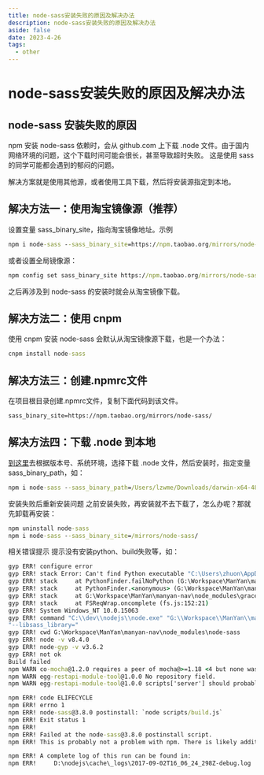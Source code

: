 ```yaml
---
title: node-sass安装失败的原因及解决办法
description: node-sass安装失败的原因及解决办法
aside: false
date: 2023-4-26
tags:
  - other
---
```


# node-sass安装失败的原因及解决办法

## node-sass 安装失败的原因

npm 安装 node-sass 依赖时，会从 github.com 上下载 .node 文件。由于国内网络环境的问题，这个下载时间可能会很长，甚至导致超时失败。
这是使用 sass 的同学可能都会遇到的郁闷的问题。

解决方案就是使用其他源，或者使用工具下载，然后将安装源指定到本地。

## 解决方法一：使用淘宝镜像源（推荐）

设置变量 sass_binary_site，指向淘宝镜像地址。示例

```cmd
npm i node-sass --sass_binary_site=https://npm.taobao.org/mirrors/node-sass/
```

或者设置全局镜像源：

```cmd
npm config set sass_binary_site https://npm.taobao.org/mirrors/node-sass/
```

之后再涉及到 node-sass 的安装时就会从淘宝镜像下载。

## 解决方法二：使用 cnpm

使用 cnpm 安装 node-sass 会默认从淘宝镜像源下载，也是一个办法：

```cmd
cnpm install node-sass
```


## 解决方法三：创建.npmrc文件

在项目根目录创建.npmrc文件，复制下面代码到该文件。

```cmd
sass_binary_site=https://npm.taobao.org/mirrors/node-sass/
```

## 解决方法四：下载 .node 到本地
[到这里](https://github.com/sass/node-sass/releases)去根据版本号、系统环境，选择下载 .node 文件，然后安装时，指定变量 sass_binary_path，如：

```cmd
npm i node-sass --sass_binary_path=/Users/lzwme/Downloads/darwin-x64-48_binding.node
```
安装失败后重新安装问题
之前安装失败，再安装就不去下载了，怎么办呢？那就先卸载再安装：

```cmd
npm uninstall node-sass
npm i node-sass --sass_binary_site=/mirrors/node-sass/
```
相关错误提示
提示没有安装python、build失败等，如：

```cmd
gyp ERR! configure error
gyp ERR! stack Error: Can't find Python executable "C:\Users\zhuon\AppData\Local\Programs\Python\Python36\python.EXE", you can set the PYTHON env variable.
gyp ERR! stack     at PythonFinder.failNoPython (G:\Workspace\ManYan\manyan-nav\node_modules\node-gyp\lib\configure.js:483:19)
gyp ERR! stack     at PythonFinder.<anonymous> (G:\Workspace\ManYan\manyan-nav\node_modules\node-gyp\lib\configure.js:508:16)
gyp ERR! stack     at G:\Workspace\ManYan\manyan-nav\node_modules\graceful-fs\polyfills.js:284:29
gyp ERR! stack     at FSReqWrap.oncomplete (fs.js:152:21)
gyp ERR! System Windows_NT 10.0.15063
gyp ERR! command "C:\\dev\\nodejs\\node.exe" "G:\\Workspace\\ManYan\\manyan-nav\\node_modules\\node-gyp\\bin\\node-gyp.js" "rebuild" "--verbose" "--libsass_ext=" "--libsass_cflags=" "--libsass_ldflags="
"--libsass_library="
gyp ERR! cwd G:\Workspace\ManYan\manyan-nav\node_modules\node-sass
gyp ERR! node -v v8.4.0
gyp ERR! node-gyp -v v3.6.2
gyp ERR! not ok
Build failed
npm WARN co-mocha@1.2.0 requires a peer of mocha@>=1.18 <4 but none was installed.
npm WARN egg-restapi-module-tool@1.0.0 No repository field.
npm WARN egg-restapi-module-tool@1.0.0 scripts['server'] should probably be scripts['start'].

npm ERR! code ELIFECYCLE
npm ERR! errno 1
npm ERR! node-sass@3.8.0 postinstall: `node scripts/build.js`
npm ERR! Exit status 1
npm ERR!
npm ERR! Failed at the node-sass@3.8.0 postinstall script.
npm ERR! This is probably not a problem with npm. There is likely additional logging output above.

npm ERR! A complete log of this run can be found in:
npm ERR!     D:\nodejs\cache\_logs\2017-09-02T16_06_24_298Z-debug.log
```